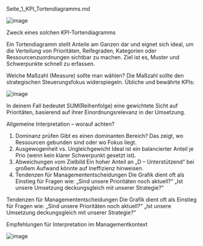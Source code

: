 
Seite_1_KPI_Tortendiagramms.md

![image](https://github.com/user-attachments/assets/dcb4b387-14ca-4c96-9905-aeae1d951f63)



Zweck eines solchen KPI-Tortendiagramms

Ein Tortendiagramm stellt Anteile am Ganzen dar und eignet sich ideal, um die Verteilung von Prioritäten, Reifegraden, Kategorien oder Ressourcenzuordnungen sichtbar zu machen. Ziel ist es, Muster und Schwerpunkte schnell zu erfassen.


Welche Maßzahl (Measure) sollte man wählen?
Die Maßzahl sollte den strategischen Steuerungsfokus widerspiegeln. Übliche und bewährte KPIs:

![image](https://github.com/user-attachments/assets/1d185fa9-11d2-44a1-aa7a-d4ce641bce9c)


In deinem Fall bedeutet SUM(Reihenfolge) eine gewichtete Sicht auf Prioritäten, basierend auf ihrer Einordnungsrelevanz in der Umsetzung.

Allgemeine Interpretation – worauf achten?
1.	Dominanz prüfen
Gibt es einen dominanten Bereich? Das zeigt, wo Ressourcen gebunden sind oder wo Fokus liegt.
2.	Ausgewogenheit vs. Ungleichgewicht
Ideal ist ein balancierter Anteil je Prio (wenn kein klarer Schwerpunkt gesetzt ist).
3.	Abweichungen vom Zielbild
Ein hoher Anteil an „D – Unterstützend“ bei großem Aufwand könnte auf Ineffizienz hinweisen.
4.	Tendenzen für Managemententscheidungen
Die Grafik dient oft als Einstieg für Fragen wie:
„Sind unsere Prioritäten noch aktuell?“
„Ist unsere Umsetzung deckungsgleich mit unserer Strategie?“


Tendenzen für Managemententscheidungen
Die Grafik dient oft als Einstieg für Fragen wie:
„Sind unsere Prioritäten noch aktuell?“
„Ist unsere Umsetzung deckungsgleich mit unserer Strategie?“

Empfehlungen für Interpretation im Managementkontext

![image](https://github.com/user-attachments/assets/a882aee5-9256-40f6-abfa-7a43df0c4608)

